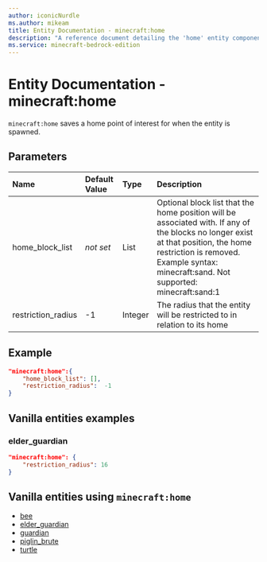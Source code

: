 ```yaml
---
author: iconicNurdle
ms.author: mikeam
title: Entity Documentation - minecraft:home
description: "A reference document detailing the 'home' entity component"
ms.service: minecraft-bedrock-edition
---
```


# Entity Documentation - minecraft:home

`minecraft:home` saves a home point of interest for when the entity is spawned.

## Parameters

|Name |Default Value  |Type  |Description  |
|:----------|:----------|:----------|:----------|
| home_block_list| *not set*| List| Optional block list that the home position will be associated with. If any of the blocks no longer exist at that position, the home restriction is removed. Example syntax: minecraft:sand.  Not supported: minecraft:sand:1 |
| restriction_radius| -1| Integer| The radius that the entity will be restricted to in relation to its home |

## Example

```json
"minecraft:home":{
    "home_block_list": [],
    "restriction_radius":  -1
}
```

## Vanilla entities examples

### elder_guardian

```json
"minecraft:home": {
    "restriction_radius": 16
}
```

## Vanilla entities using `minecraft:home`

- [bee](../../../../Source/VanillaBehaviorPack_Snippets/entities/bee.md)
- [elder_guardian](../../../../Source/VanillaBehaviorPack_Snippets/entities/elder_guardian.md)
- [guardian](../../../../Source/VanillaBehaviorPack_Snippets/entities/guardian.md)
- [piglin_brute](../../../../Source/VanillaBehaviorPack_Snippets/entities/piglin_brute.md)
- [turtle](../../../../Source/VanillaBehaviorPack_Snippets/entities/turtle.md)
